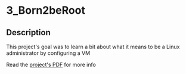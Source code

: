 # 3_Born2beRoot

## Description

This project's goal was to learn a bit about what it means to be a Linux administrator by configuring a VM

Read the [project's PDF](https://github.com/m3tra/3_Born2beRoot/blob/master/en.subject.pdf) for more info
